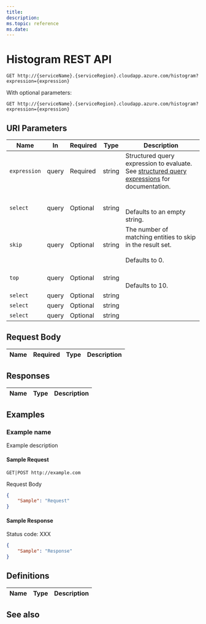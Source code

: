 ```yaml
---
title: 
description: 
ms.topic: reference
ms.date: 
---
```


# Histogram REST API

``` HTTP
GET http://{serviceName}.{serviceRegion}.cloudapp.azure.com/histogram?expression={expression}
```  

With optional parameters:

``` HTTP
GET http://{serviceName}.{serviceRegion}.cloudapp.azure.com/histogram?expression={expression}
```  

## URI Parameters

Name | In | Required | Type | Description
--- | --- | --- | --- | ---
`expression` | query | Required | string | Structured query expression to evaluate. See [structured query expressions](concepts-query-expressions.md) for documentation.
`select` | query | Optional | string | <br/><br/>Defaults to an empty string.
`skip` | query | Optional | string | The number of matching entities to skip in the result set. <br/><br/>Defaults to 0.
`top` | query | Optional | string | <br/><br/>Defaults to 10.
`select` | query | Optional | string | 
`select` | query | Optional | string | 
`select` | query | Optional | string | 

## Request Body

Name | Required | Type | Description
--- | --- | --- | ---

## Responses

Name | Type | Description
--- | --- | ---

## Examples

### Example name

Example description

#### Sample Request

``` HTTP
GET|POST http://example.com
```

Request Body

``` JSON
{
    "Sample": "Request"
}
```

#### Sample Response

Status code: XXX

``` JSON
{
    "Sample": "Response"
}
```

## Definitions

Name | Type | Description
--- | --- | ---

## See also
